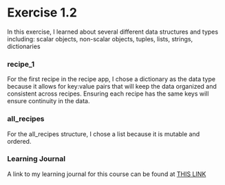 # Exercise 1.2

In this exercise, I learned about several different data structures and types including: scalar objects, non-scalar objects, tuples, lists, strings, dictionaries

### recipe_1

For the first recipe in the recipe app, I chose a dictionary as the data type because it allows for key:value pairs that will keep the data organized and consistent across recipes. Ensuring each recipe has the same keys will ensure continuity in the data.

### all_recipes

For the all_recipes structure, I chose a list because it is mutable and ordered.

### Learning Journal

A link to my learning journal for this course can be found at [THIS LINK](https://docs.google.com/document/d/1ivQZUXAxUzJ5r3ClSk_WxIMY2KOYSkqG/edit?usp=sharing&ouid=114664645213156620235&rtpof=true&sd=true)
